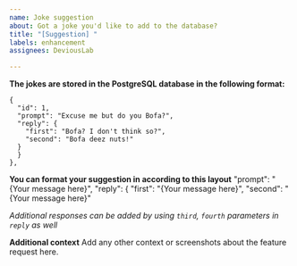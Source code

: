 ```yaml
---
name: Joke suggestion
about: Got a joke you'd like to add to the database?
title: "[Suggestion] "
labels: enhancement
assignees: DeviousLab

---
```


**The jokes are stored in the PostgreSQL database in the following format:**
```
{
  "id": 1,
  "prompt": "Excuse me but do you Bofa?",
  "reply": {
    "first": "Bofa? I don't think so?",
    "second": "Bofa deez nuts!"
  }
  }
},
``` 
**You can format your suggestion in according to this layout**
"prompt": "{Your message here}",
  "reply": {
    "first": "{Your message here}",
    "second": "{Your message here}" 

*Additional responses can be added by using `third`, `fourth` parameters in `reply` as well*

**Additional context**
Add any other context or screenshots about the feature request here.
